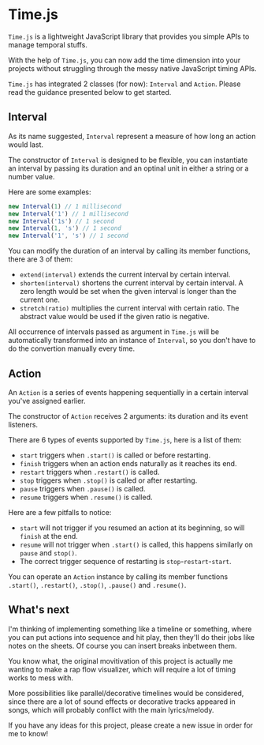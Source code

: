 # Time.js

`Time.js` is a lightweight JavaScript library that provides you simple APIs to manage temporal stuffs.

With the help of `Time.js`, you can now add the time dimension into your projects without struggling through the messy native JavaScript timing APIs.

`Time.js` has integrated 2 classes (for now): `Interval` and `Action`. Please read the guidance presented below to get started.

## Interval

As its name suggested, `Interval` represent a measure of how long an action would last.

The constructor of `Interval` is designed to be flexible, you can instantiate an interval by passing its duration and an optinal unit in either a string or a number value.

Here are some examples:

```js
new Interval(1) // 1 millisecond
new Interval('1') // 1 millisecond
new Interval('1s') // 1 second
new Interval(1, 's') // 1 second
new Interval('1', 's') // 1 second
```

You can modify the duration of an interval by calling its member functions, there are 3 of them:

- `extend(interval)` extends the current interval by certain interval.
- `shorten(interval)` shortens the current interval by certain interval. A zero length would be set when the given interval is longer than the current one.
- `stretch(ratio)` multiplies the current interval with certain ratio. The abstract value would be used if the given ratio is negative.

All occurrence of intervals passed as argument in `Time.js` will be automatically transformed into an instance of `Interval`, so you don't have to do the convertion manually every time.

## Action

An `Action` is a series of events happening sequentially in a certain interval you've assigned earlier.

The constructor of `Action` receives 2 arguments: its duration and its event listeners.

There are 6 types of events supported by `Time.js`, here is a list of them:

- `start` triggers when `.start()` is called or before restarting.
- `finish` triggers when an action ends naturally as it reaches its end.
- `restart` triggers when `.restart()` is called.
- `stop` triggers when `.stop()` is called or after restarting.
- `pause` triggers when `.pause()` is called.
- `resume` triggers when `.resume()` is called.

Here are a few pitfalls to notice:

- `start` will not trigger if you resumed an action at its beginning, so will `finish` at the end.
- `resume` will not trigger when `.start()` is called, this happens similarly on `pause` and `stop()`.
- The correct trigger sequence of restarting is `stop`-`restart`-`start`.

You can operate an `Action` instance by calling its member functions `.start()`, `.restart()`, `.stop()`, `.pause()` and `.resume()`.

## What's next

I'm thinking of implementing something like a timeline or something, where you can put actions into sequence and hit play, then they'll do their jobs like notes on the sheets. Of course you can insert breaks inbetween them.

You know what, the original movitivation of this project is actually me wanting to make a rap flow visualizer, which will require a lot of timing works to mess with.

More possibilities like parallel/decorative timelines would be considered, since there are a lot of sound effects or decorative tracks appeared in songs, which will probably conflict with the main lyrics/melody.

If you have any ideas for this project, please create a new issue in order for me to know!